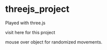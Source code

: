 # threejs_project

Played with three.js

visit here for this project

mouse over object for randomized movements.
